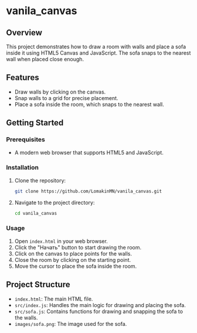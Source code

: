 # vanila_canvas

## Overview

This project demonstrates how to draw a room with walls and place a sofa inside it using HTML5 Canvas and JavaScript. The sofa snaps to the nearest wall when placed close enough.

## Features

- Draw walls by clicking on the canvas.
- Snap walls to a grid for precise placement.
- Place a sofa inside the room, which snaps to the nearest wall.

## Getting Started

### Prerequisites

- A modern web browser that supports HTML5 and JavaScript.

### Installation

1. Clone the repository:
   ```sh
   git clone https://github.com/LomakinMN/vanila_canvas.git
   ```
2. Navigate to the project directory:
   ```sh
   cd vanila_canvas
   ```

### Usage

1. Open `index.html` in your web browser.
2. Click the "Начать" button to start drawing the room.
3. Click on the canvas to place points for the walls.
4. Close the room by clicking on the starting point.
5. Move the cursor to place the sofa inside the room.

## Project Structure

- `index.html`: The main HTML file.
- `src/index.js`: Handles the main logic for drawing and placing the sofa.
- `src/sofa.js`: Contains functions for drawing and snapping the sofa to the walls.
- `images/sofa.png`: The image used for the sofa.
